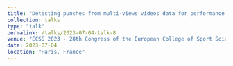 ```yaml
---
title: "Detecting punches from multi-views videos data for performance analysis in elite boxing."
collection: talks
type: "talk"
permalink: /talks/2023-07-04-talk-8
venue: "ECSS 2023 - 28th Congress of the European College of Sport Science"
date: 2023-07-04
location: "Paris, France"
--- 
```

